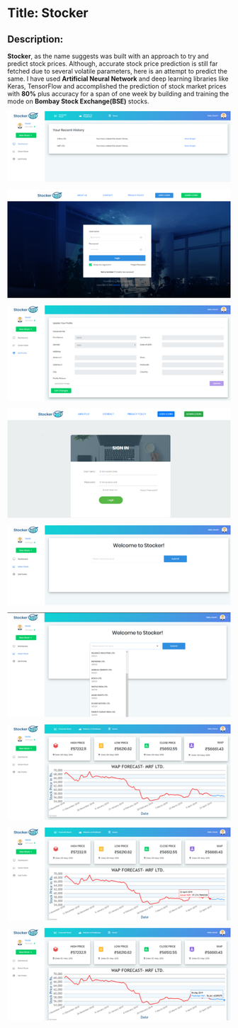 # Title: Stocker
## Description:
**Stocker**, as the name suggests was built with an approach to try and predict stock prices. Although, accurate stock price prediction is still far fetched due to several volatile parameters, here is an attempt to predict the same. I have used **Artificial Neural Network** and deep learning libraries like Keras, TensorFlow and accomplished the prediction of stock market prices with **80%** plus accuracy for a span of one week by building and training the mode on **Bombay Stock Exchange(BSE)** stocks.




![](img/stocker_landingpage.jpg)




![](img/stocker_loginpage.jpg)




![](img/stocker_editprofile.jpg)




![](img/stocker_adminlogin.jpg)




![](img/stocker_userpage.jpg)




![](img/stocker_stocks.jpg)




![](img/stocker_predictedgraph.jpg)




![](img/stocker_actualdate.jpg)




![](img/stocker_predicteddategraph.jpg)




